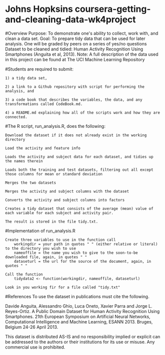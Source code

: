 # Johns Hopksins coursera-getting-and-cleaning-data-wk4project

#Overview
	Purpose: To demonstrate one's ability to collect, work with, and clean a data set. 
	Goal: 	To prepare tidy data that can be used for later analysis. One will be graded by peers on a series of yes/no questions 
	Dataset to be cleaned and tidied: Human Activity Recognition Using Smartphones (Anguita et al, 2013). 
	Note:	A full description of the data used in this project can be found at The UCI Machine Learning Repository

#Students are required to submit: 

	1) a tidy data set,

	2) a link to a Github repository with script for performing the analysis, and 

	3) a code book that describes the variables, the data, and any transformations called CodeBook.md.

	4) a README.md explaining how all of the scripts work and how they are connected.

#The R script, run_analysis.R, does the following:

	Download the dataset if it does not already exist in the working directory

	Load the activity and feature info

	Loads the activity and subject data for each dataset, and tidies up the names therein 

	Loads both the training and test datasets, filtering out all except those columns for mean or standard deviation

	Merges the two datasets

	Merges the activity and subject columns with the dataset

	Converts the activity and subject columns into factors

	Creates a tidy dataset that consists of the average (mean) value of each variable for each subject and activity pair.

	The result is stored in the file tidy.txt.

#Implementation of run_analysis.R

	Create three variables to use in the function call
		workingdir = your path in quotes " " (either relative or literal) to the directory you wish to use
		nameoffile = the name you wish to give to the soon-to-be downloaded file, again, in quotes " "
		dataseturl = the url for the source of the document, again, in quotes " "
	
	Call the function	
		tidydata2 <- function(workingdir, nameoffile, dataseturl)
	
	Look in you working fir for a file called "tidy.txt"

#References
To use the dataset in publications must cite the following.

Davide Anguita, Alessandro Ghio, Luca Oneto, Xavier Parra and Jorge L. Reyes-Ortiz. A Public Domain Dataset for Human Activity Recognition Using Smartphones. 21th European Symposium on Artificial Neural Networks, Computational Intelligence and Machine Learning, ESANN 2013. Bruges, Belgium 24-26 April 2013.

This dataset is distributed AS-IS and no responsibility implied or explicit can be addressed to the authors or their institutions for its use or misuse. Any commercial use is prohibited.
